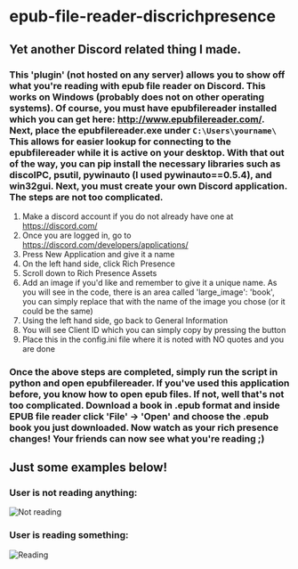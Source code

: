 # epub-file-reader-discrichpresence 
## Yet another Discord related thing I made.

### This 'plugin' (not hosted on any server) allows you to show off what you're reading with epub file reader on Discord. This works on Windows (probably does not on other operating systems). Of course, you must have epubfilereader installed which you can get here: http://www.epubfilereader.com/. Next, place the epubfilereader.exe under `C:\Users\yourname\` This allows for easier lookup for connecting to the epubfilereader while it is active on your desktop. With that out of the way, you can pip install the necessary libraries such as discoIPC, psutil, pywinauto (I used pywinauto==0.5.4), and win32gui. Next, you must create your own Discord application. The steps are not too complicated.
  1. Make a discord account if you do not already have one at https://discord.com/
  2. Once you are logged in, go to https://discord.com/developers/applications/
  3. Press New Application and give it a name
  4. On the left hand side, click Rich Presence
  5. Scroll down to Rich Presence Assets
  6. Add an image if you'd like and remember to give it a unique name. As you will see in the code, there is an area called 'large_image':      'book', you can simply replace that with the name of the image you chose (or it could be the same)
  7. Using the left hand side, go back to General Information 
  8. You will see Client ID which you can simply copy by pressing the button
  9. Place this in the config.ini file where it is noted with NO quotes and you are done
### Once the above steps are completed, simply run the script in python and open epubfilereader. If you've used this application before, you know how to open epub files. If not, well that's not too complicated. Download a book in .epub format and inside EPUB file reader click 'File' -> 'Open' and choose the .epub book you just downloaded. Now watch as your rich presence changes! Your friends can now see what you're reading ;)

## Just some examples below!

### User is not reading anything:

![Not reading](https://i.ibb.co/QQ9S6nF/Capture.png)

### User is reading something:

![Reading](https://i.ibb.co/qpsdYqs/Capture1.png)
